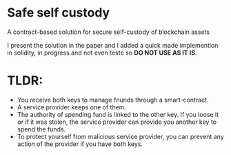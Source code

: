 # Safe self custody
A contract-based solution for secure self-custody of blockchain assets

I present the solution in the paper and I added a quick made implemention in solidity, in progress and not even teste so **DO NOT USE AS IT IS**.


# TLDR: 
- You receive both keys to manage fnunds through a smart-contract.
- A service provider keeps one of them.
- The authority of spending fund is linked to the other key. If you loose it or if it was stolen, the service provider can provide you another key to spend the funds.
- To protect yourself from malicious service provider, you can prevent any action of the provider if you have both keys.
